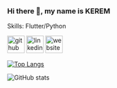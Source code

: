 ### Hi there 👋, my name is KEREM

Skills: Flutter/Python



[<img src='https://cdn.jsdelivr.net/npm/simple-icons@3.0.1/icons/github.svg' alt='github' height='40'>](https://github.com/KEREM-BAS)  [<img src='https://cdn.jsdelivr.net/npm/simple-icons@3.0.1/icons/linkedin.svg' alt='linkedin' height='40'>](https://www.linkedin.com/in/kerem-bas/)  [<img src='https://cdn.jsdelivr.net/npm/simple-icons@3.0.1/icons/website.svg' alt='website' height='40'>](kerembas2000@gmail.com)  

[![Top Langs](https://github-readme-stats.vercel.app/api/top-langs/?username=KEREM-BAS)](https://github.com/anuraghazra/github-readme-stats)

![GitHub stats](https://github-readme-stats.vercel.app/api?username=KEREM-BAS&show_icons=true)  

